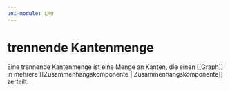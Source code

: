 ```yaml
---
uni-module: LKO
---
```


# trennende Kantenmenge

Eine trennende Kantenmenge ist eine Menge an Kanten, die einen [[Graph]] in mehrere [[Zusammenhangskomponente | Zusammenhangskomponente]] zerteilt.
